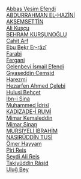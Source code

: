 [Abbas Vesim Efendi](http://www.biyografya.com/biyografi/707)<br/>
[ABDURRAHMAN EL-HAZİNİ](http://www.biyografya.com/biyografi/3037)<br/>
[AKŞEMSETTİN](http://www.biyografya.com/biyografi/1574)<br/>
[Ali Kuşçu](http://www.biyografya.com/biyografi/3678)<br/>
[BEHRAM KURŞUNOĞLU](http://www.biyografya.com/biyografi/354)<br/>
[Cahit Arf](http://www.biyografya.com/biyografi/688)<br/>
[Ebu Bekr Er-râzî](http://www.biyografya.com/biyografi/2533)<br/>
[Farabi](http://www.biyografya.com/biyografi/4080)<br/>
[Fergani](http://www.biyografya.com/biyografi/5347)<br/>
[Gelenbevi İsmail Efendi](http://www.biyografya.com/biyografi/14155)<br/>
[Gıyaseddin Cemşid](http://www.biyografya.com/biyografi/14172)<br/>
[Harezmi](http://www.biyografya.com/biyografi/12594)<br/>
[Hezarfen Ahmed Çelebi](http://www.biyografya.com/biyografi/11470)<br/>
[Hulusi Behçet](http://www.biyografya.com/biyografi/12498)<br/>
[İbn-i Sina](http://www.biyografya.com/biyografi/7927)<br/>
[Muhammed İdrisî](http://www.biyografya.com/biyografi/19422)<br/>
[KADIZADE-İ RUMİ](http://www.biyografya.com/biyografi/4848)<br/>
[Mimar Kemaleddin](http://www.biyografya.com/biyografi/9387)<br/>
[Mimar Sinan](http://www.biyografya.com/biyografi/9388)<br/>
[MÜRSİYELİ İBRAHİM](http://www.biyografya.com/biyografi/13721)<br/>
[NASIRÜDDİN TUSİ](http://www.biyografya.com/biyografi/8576)<br/>
[Ömer Hayyam](http://www.biyografya.com/biyografi/11945)<br/>
[Piri Reis](http://www.biyografya.com/biyografi/8196)<br/>
[Seydi Ali Reis](http://www.biyografya.com/biyografi/14754)<br/>
[Takiyüddin Râşid](http://www.biyografya.com/biyografi/2543)<br/>
[Uluğ Bey](http://www.biyografya.com/biyografi/2607)<br/>
